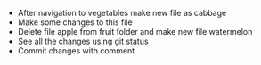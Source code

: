 - After navigation to vegetables make new file as cabbage
- Make some changes to this file
- Delete file apple from fruit folder and make new file watermelon
- See all the changes using git status
- Commit changes with comment
